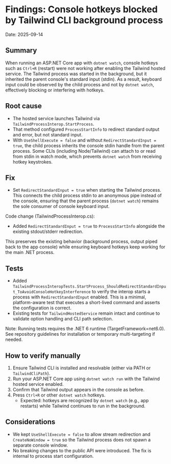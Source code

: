 ﻿# Findings: Console hotkeys blocked by Tailwind CLI background process

Date: 2025-09-14

## Summary
When running an ASP.NET Core app with `dotnet watch`, console hotkeys such as `Ctrl+R` (restart) were not working after enabling the Tailwind hosted service. The Tailwind process was started in the background, but it inherited the parent console's standard input (stdin). As a result, keyboard input could be observed by the child process and not by `dotnet watch`, effectively blocking or interfering with hotkeys.

## Root cause
- The hosted service launches Tailwind via `TailwindProcessInterop.StartProcess`.
- That method configured `ProcessStartInfo` to redirect standard output and error, but not standard input.
- With `UseShellExecute = false` and without `RedirectStandardInput = true`, the child process inherits the console stdin handle from the parent process. Some CLIs (including Node/Tailwind) can attach to or read from stdin in watch mode, which prevents `dotnet watch` from receiving hotkey keystrokes.

## Fix
- Set `RedirectStandardInput = true` when starting the Tailwind process. This connects the child process stdin to an anonymous pipe instead of the console, ensuring that the parent process (`dotnet watch`) remains the sole consumer of console keyboard input.

Code change (TailwindProcessInterop.cs):
- Added `RedirectStandardInput = true` to `ProcessStartInfo` alongside the existing stdout/stderr redirection.

This preserves the existing behavior (background process, output piped back to the app console) while ensuring keyboard hotkeys keep working for the main .NET process.

## Tests
- Added `TailwindProcessInteropTests.StartProcess_ShouldRedirectStandardInput_ToAvoidConsoleHotkeyInterference` to verify the interop starts a process with `RedirectStandardInput` enabled. This is a minimal, platform-aware test that executes a short-lived command and asserts the configuration is correct.
- Existing tests for `TailwindHostedService` remain intact and continue to validate option handling and CLI path selection.

Note: Running tests requires the .NET 6 runtime (TargetFramework=net6.0). See repository guidelines for installation or temporary multi-targeting if needed.

## How to verify manually
1. Ensure Tailwind CLI is installed and resolvable (either via PATH or `TailwindCliPath`).
2. Run your ASP.NET Core app using `dotnet watch run` with the Tailwind hosted service enabled.
3. Confirm that Tailwind output appears in the console as before.
4. Press `Ctrl+R` or other `dotnet watch` hotkeys.
   - Expected: hotkeys are recognized by `dotnet watch` (e.g., app restarts) while Tailwind continues to run in the background.

## Considerations
- We kept `UseShellExecute = false` to allow stream redirection and `CreateNoWindow = true` so the Tailwind process does not spawn a separate console window.
- No breaking changes to the public API were introduced. The fix is internal to process start configuration.
